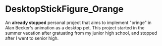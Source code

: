 # DesktopStickFigure_Orange

An **already stopped** personal project that aims to implement "oringe" in Alan Becker's animation as a desktop pet.
This project started in the summer vacation after gratuating from my junior high school, and stopped after I went to senior high.
